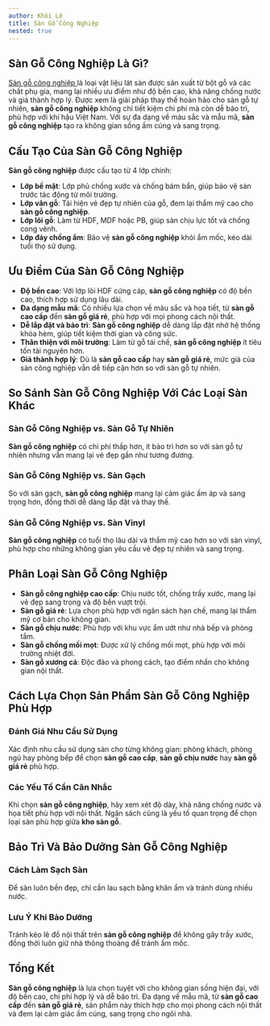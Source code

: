 ```yaml
---
author: Khôi Lê
title: Sàn Gỗ Công Nghiệp
nested: true
---
```


## Sàn Gỗ Công Nghiệp Là Gì?

[Sàn gỗ công nghiệp ](/san-go-cong-nghiep/)là loại vật liệu lát sàn được sản xuất từ bột gỗ và các chất phụ gia, mang lại nhiều ưu điểm như độ bền cao, khả năng chống nước và giá thành hợp lý. Được xem là giải pháp thay thế hoàn hảo cho sàn gỗ tự nhiên, **sàn gỗ công nghiệp** không chỉ tiết kiệm chi phí mà còn dễ bảo trì, phù hợp với khí hậu Việt Nam. Với sự đa dạng về màu sắc và mẫu mã, **sàn gỗ công nghiệp** tạo ra không gian sống ấm cúng và sang trọng.

## Cấu Tạo Của Sàn Gỗ Công Nghiệp

**Sàn gỗ công nghiệp** được cấu tạo từ 4 lớp chính:

- **Lớp bề mặt**: Lớp phủ chống xước và chống bám bẩn, giúp bảo vệ sàn trước tác động từ môi trường.
- **Lớp vân gỗ**: Tái hiện vẻ đẹp tự nhiên của gỗ, đem lại thẩm mỹ cao cho **sàn gỗ công nghiệp**.
- **Lớp lõi gỗ**: Làm từ HDF, MDF hoặc PB, giúp sàn chịu lực tốt và chống cong vênh.
- **Lớp đáy chống ẩm**: Bảo vệ **sàn gỗ công nghiệp** khỏi ẩm mốc, kéo dài tuổi thọ sử dụng.

## Ưu Điểm Của Sàn Gỗ Công Nghiệp

- **Độ bền cao**: Với lớp lõi HDF cứng cáp, **sàn gỗ công nghiệp** có độ bền cao, thích hợp sử dụng lâu dài.
- **Đa dạng mẫu mã**: Có nhiều lựa chọn về màu sắc và họa tiết, từ **sàn gỗ cao cấp** đến **sàn gỗ giá rẻ**, phù hợp với mọi phong cách nội thất.
- **Dễ lắp đặt và bảo trì**: **Sàn gỗ công nghiệp** dễ dàng lắp đặt nhờ hệ thống khóa hèm, giúp tiết kiệm thời gian và công sức.
- **Thân thiện với môi trường**: Làm từ gỗ tái chế, **sàn gỗ công nghiệp** ít tiêu tốn tài nguyên hơn.
- **Giá thành hợp lý**: Dù là **sàn gỗ cao cấp** hay **sàn gỗ giá rẻ**, mức giá của sàn công nghiệp vẫn dễ tiếp cận hơn so với sàn gỗ tự nhiên.

## So Sánh Sàn Gỗ Công Nghiệp Với Các Loại Sàn Khác

### Sàn Gỗ Công Nghiệp vs. Sàn Gỗ Tự Nhiên
**Sàn gỗ công nghiệp** có chi phí thấp hơn, ít bảo trì hơn so với sàn gỗ tự nhiên nhưng vẫn mang lại vẻ đẹp gần như tương đương.

### Sàn Gỗ Công Nghiệp vs. Sàn Gạch
So với sàn gạch, **sàn gỗ công nghiệp** mang lại cảm giác ấm áp và sang trọng hơn, đồng thời dễ dàng lắp đặt và thay thế.

### Sàn Gỗ Công Nghiệp vs. Sàn Vinyl
**Sàn gỗ công nghiệp** có tuổi thọ lâu dài và thẩm mỹ cao hơn so với sàn vinyl, phù hợp cho những không gian yêu cầu vẻ đẹp tự nhiên và sang trọng.

## Phân Loại Sàn Gỗ Công Nghiệp

- **Sàn gỗ công nghiệp cao cấp**: Chịu nước tốt, chống trầy xước, mang lại vẻ đẹp sang trọng và độ bền vượt trội.
- **Sàn gỗ giá rẻ**: Lựa chọn phù hợp với ngân sách hạn chế, mang lại thẩm mỹ cơ bản cho không gian.
- **Sàn gỗ chịu nước**: Phù hợp với khu vực ẩm ướt như nhà bếp và phòng tắm.
- **Sàn gỗ chống mối mọt**: Được xử lý chống mối mọt, phù hợp với môi trường nhiệt đới.
- **Sàn gỗ xương cá**: Độc đáo và phong cách, tạo điểm nhấn cho không gian nội thất.

## Cách Lựa Chọn Sản Phẩm Sàn Gỗ Công Nghiệp Phù Hợp

### Đánh Giá Nhu Cầu Sử Dụng
Xác định nhu cầu sử dụng sàn cho từng không gian: phòng khách, phòng ngủ hay phòng bếp để chọn **sàn gỗ cao cấp**, **sàn gỗ chịu nước** hay **sàn gỗ giá rẻ** phù hợp.

### Các Yếu Tố Cần Cân Nhắc
Khi chọn **sàn gỗ công nghiệp**, hãy xem xét độ dày, khả năng chống nước và họa tiết phù hợp với nội thất. Ngân sách cũng là yếu tố quan trọng để chọn loại sàn phù hợp giữa **kho sàn gỗ**.

## Bảo Trì Và Bảo Dưỡng Sàn Gỗ Công Nghiệp

### Cách Làm Sạch Sàn
Để sàn luôn bền đẹp, chỉ cần lau sạch bằng khăn ẩm và tránh dùng nhiều nước.

### Lưu Ý Khi Bảo Dưỡng
Tránh kéo lê đồ nội thất trên **sàn gỗ công nghiệp** để không gây trầy xước, đồng thời luôn giữ nhà thông thoáng để tránh ẩm mốc.

## Tổng Kết

**Sàn gỗ công nghiệp** là lựa chọn tuyệt vời cho không gian sống hiện đại, với độ bền cao, chi phí hợp lý và dễ bảo trì. Đa dạng về mẫu mã, từ **sàn gỗ cao cấp** đến **sàn gỗ giá rẻ**, sản phẩm này thích hợp cho mọi phong cách nội thất và đem lại cảm giác ấm cúng, sang trọng cho ngôi nhà.


